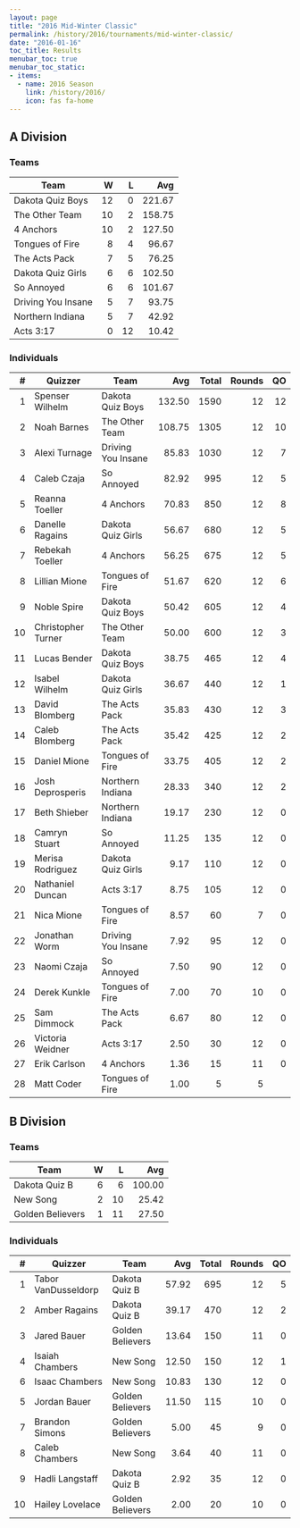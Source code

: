 ```yaml
---
layout: page
title: "2016 Mid-Winter Classic"
permalink: /history/2016/tournaments/mid-winter-classic/
date: "2016-01-16"
toc_title: Results
menubar_toc: true
menubar_toc_static:
- items:
  - name: 2016 Season
    link: /history/2016/
    icon: fas fa-home
---
```


## A Division

### Teams

| Team               |    W |    L |    Avg |
| ------------------ | ---: | ---: | -----: |
| Dakota Quiz Boys   |   12 |    0 | 221.67 |
| The Other Team     |   10 |    2 | 158.75 |
| 4 Anchors          |   10 |    2 | 127.50 |
| Tongues of Fire    |    8 |    4 |  96.67 |
| The Acts Pack      |    7 |    5 |  76.25 |
| Dakota Quiz Girls  |    6 |    6 | 102.50 |
| So Annoyed         |    6 |    6 | 101.67 |
| Driving You Insane |    5 |    7 |  93.75 |
| Northern Indiana   |    5 |    7 |  42.92 |
| Acts 3:17          |    0 |   12 |  10.42 |

### Individuals

|    # | Quizzer            | Team               |    Avg | Total | Rounds |   QO |
| ---: | ------------------ | ------------------ | -----: | ----: | -----: | ---: |
|    1 | Spenser Wilhelm    | Dakota Quiz Boys   | 132.50 |  1590 |     12 |   12 |
|    2 | Noah Barnes        | The Other Team     | 108.75 |  1305 |     12 |   10 |
|    3 | Alexi Turnage      | Driving You Insane |  85.83 |  1030 |     12 |    7 |
|    4 | Caleb Czaja        | So Annoyed         |  82.92 |   995 |     12 |    5 |
|    5 | Reanna Toeller     | 4 Anchors          |  70.83 |   850 |     12 |    8 |
|    6 | Danelle Ragains    | Dakota Quiz Girls  |  56.67 |   680 |     12 |    5 |
|    7 | Rebekah Toeller    | 4 Anchors          |  56.25 |   675 |     12 |    5 |
|    8 | Lillian Mione      | Tongues of Fire    |  51.67 |   620 |     12 |    6 |
|    9 | Noble Spire        | Dakota Quiz Boys   |  50.42 |   605 |     12 |    4 |
|   10 | Christopher Turner | The Other Team     |  50.00 |   600 |     12 |    3 |
|   11 | Lucas Bender       | Dakota Quiz Boys   |  38.75 |   465 |     12 |    4 |
|   12 | Isabel Wilhelm     | Dakota Quiz Girls  |  36.67 |   440 |     12 |    1 |
|   13 | David Blomberg     | The Acts Pack      |  35.83 |   430 |     12 |    3 |
|   14 | Caleb Blomberg     | The Acts Pack      |  35.42 |   425 |     12 |    2 |
|   15 | Daniel Mione       | Tongues of Fire    |  33.75 |   405 |     12 |    2 |
|   16 | Josh Deprosperis   | Northern Indiana   |  28.33 |   340 |     12 |    2 |
|   17 | Beth Shieber       | Northern Indiana   |  19.17 |   230 |     12 |    0 |
|   18 | Camryn Stuart      | So Annoyed         |  11.25 |   135 |     12 |    0 |
|   19 | Merisa Rodriguez   | Dakota Quiz Girls  |   9.17 |   110 |     12 |    0 |
|   20 | Nathaniel Duncan   | Acts 3:17          |   8.75 |   105 |     12 |    0 |
|   21 | Nica Mione         | Tongues of Fire    |   8.57 |    60 |      7 |    0 |
|   22 | Jonathan Worm      | Driving You Insane |   7.92 |    95 |     12 |    0 |
|   23 | Naomi Czaja        | So Annoyed         |   7.50 |    90 |     12 |    0 |
|   24 | Derek Kunkle       | Tongues of Fire    |   7.00 |    70 |     10 |    0 |
|   25 | Sam Dimmock        | The Acts Pack      |   6.67 |    80 |     12 |    0 |
|   26 | Victoria Weidner   | Acts 3:17          |   2.50 |    30 |     12 |    0 |
|   27 | Erik Carlson       | 4 Anchors          |   1.36 |    15 |     11 |    0 |
|   28 | Matt Coder         | Tongues of Fire    |   1.00 |     5 |      5 |      |

## B Division

### Teams

| Team             |    W |    L |    Avg |
| ---------------- | ---: | ---: | -----: |
| Dakota Quiz B    |    6 |    6 | 100.00 |
| New Song         |    2 |   10 |  25.42 |
| Golden Believers |    1 |   11 |  27.50 |

### Individuals

|    # | Quizzer             | Team             |   Avg | Total | Rounds |   QO |
| ---: | ------------------- | ---------------- | ----: | ----: | -----: | ---: |
|    1 | Tabor VanDusseldorp | Dakota Quiz B    | 57.92 |   695 |     12 |    5 |
|    2 | Amber Ragains       | Dakota Quiz B    | 39.17 |   470 |     12 |    2 |
|    3 | Jared Bauer         | Golden Believers | 13.64 |   150 |     11 |    0 |
|    4 | Isaiah Chambers     | New Song         | 12.50 |   150 |     12 |    1 |
|    6 | Isaac Chambers      | New Song         | 10.83 |   130 |     12 |    0 |
|    5 | Jordan Bauer        | Golden Believers | 11.50 |   115 |     10 |    0 |
|    7 | Brandon Simons      | Golden Believers |  5.00 |    45 |      9 |    0 |
|    8 | Caleb Chambers      | New Song         |  3.64 |    40 |     11 |    0 |
|    9 | Hadli Langstaff     | Dakota Quiz B    |  2.92 |    35 |     12 |    0 |
|   10 | Hailey Lovelace     | Golden Believers |  2.00 |    20 |     10 |    0 |

